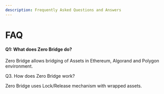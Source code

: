 ```yaml
---
description: Frequently Asked Questions and Answers
---
```


# FAQ

#### Q1: What does Zero Bridge do?

Zero Bridge allows bridging of Assets in Ethereum, Algorand and Polygon environment.

Q3. How does Zero Bridge work?

Zero Bridge uses Lock/Release mechanism with wrapped assets.&#x20;


